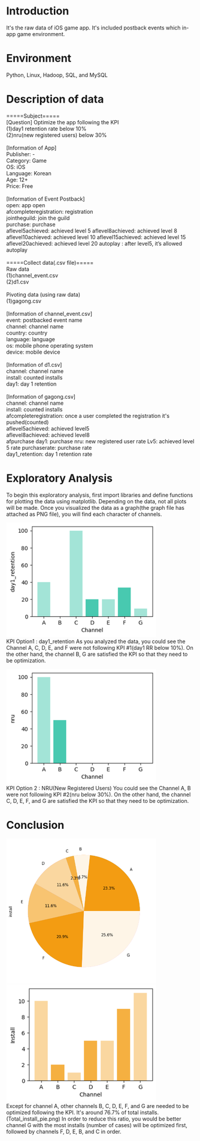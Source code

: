# Introduction
It's the raw data of iOS game app. It's included postback events which in-app game environment.

# Environment
Python, Linux, Hadoop, SQL, and MySQL

# Description of data
=====Subject=====</br>
[Question] Optimize the app following the KPI</br>
(1)day1 retention rate below 10%</br>
(2)nru(new registered users) below 30%</br>
</br>
[Information of App]</br>
Publisher: -</br>
Category: Game</br>
OS: iOS</br>
Language: Korean</br>
Age: 12+</br>
Price: Free</br>
</br>
[Information of Event Postback]</br>
open: app open</br>
afcompleteregistration: registration</br>
jointheguild: join the guild</br>
purchase: purchase</br>
aflevel5achieved: achieved level 5 aflevel8achieved: achieved level 8</br>
aflevel10achieved: achieved level 10 aflevel15achieved: achieved level 15</br>
aflevel20achieved: achieved level 20 autoplay : after level5, it’s allowed autoplay</br>
</br>
=====Collect data(.csv file)=====</br>
Raw data</br>
(1)channel_event.csv</br>
(2)d1.csv</br>
</br>
Pivoting data (using raw data)</br>
(1)gagong.csv</br>
</br>
[Information of channel_event.csv]</br>
event: postbacked event name</br>
channel: channel name</br>
country: country</br>
language: language</br>
os: mobile phone operating system</br>
device: mobile device</br>
</br>
[Information of d1.csv]</br>
channel: channel name</br>
install: counted installs</br>
day1: day 1 retention</br>
</br>
[Information of gagong.csv]</br>
channel: channel name</br>
install: counted installs</br>
afcompleteregistration: once a user completed the registration it's pushed(counted)</br>
aflevel5achieved: achieved level5</br>
aflevel8achieved: achieved level8</br>
afpurchase day1: purchase nru: new registered user rate Lv5: achieved level 5 rate purchaserate: purchase rate</br>
day1_retention: day 1 retention rate</br>

# Exploratory Analysis
To begin this exploratory analysis, first import libraries and define functions for plotting the data using matplotlib. Depending on the data, not all plots will be made. Once you visualized the data as a graph(the graph file has attached as PNG file), you will find each character of channels.

<img src="day1_retention.png" width="400"><br>
KPI Option1 : day1_retention
As you analyzed the data, you could see the Channel A, C, D, E, and F were not following KPI #1(day1 RR below 10%). On the other hand, the channel B, G are satisfied the KPI so that they need to be optimization.

<img src="nru.png" width="400"><br>
KPI Option 2 : NRU(New Registered Users)
You could see the Channel A, B were not following KPI #2(nru below 30%). On the other hand, the channel C, D, E, F, and G are satisfied the KPI so that they need to be optimization.

# Conclusion
<img src="Total_install_pie.png" width="400"> <img src="Total_install.png" width="400"><br>
Except for channel A, other channels B, C, D, E, F, and G are needed to be optimized following the KPI. It's around 76.7% of total installs. 
(Total_install_pie.png) In order to reduce this ratio, you would be better channel G with the most installs (number of cases) will be optimized first, followed by channels F, D, E, B, and C in order.

